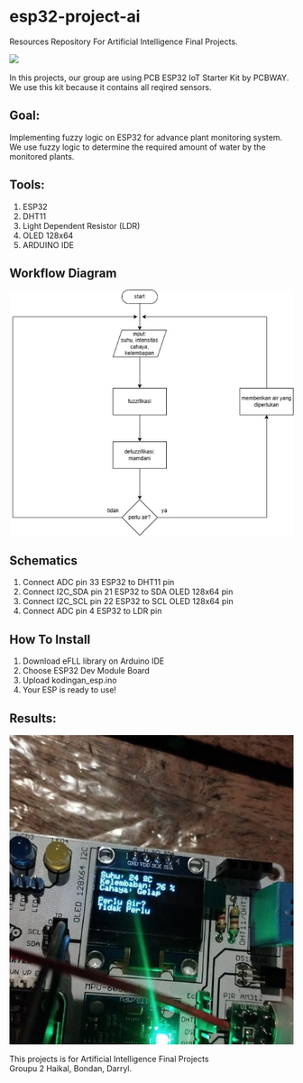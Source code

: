 # esp32-project-ai
Resources Repository For Artificial Intelligence Final Projects.<br>

<img src=https://github.com/user-attachments/assets/cdb347d6-ae17-41e0-9245-11b409b0bb05 width="512"/>

In this projects, our group are using PCB ESP32 IoT Starter Kit by PCBWAY. We use this kit because it contains all reqired sensors. 

## Goal:
Implementing fuzzy logic on ESP32 for advance plant monitoring system.<br>
We use fuzzy logic to determine the required amount of water by the monitored plants.

## Tools:
1. ESP32
2. DHT11
3. Light Dependent Resistor (LDR)
4. OLED 128x64
5. ARDUINO IDE

## Workflow Diagram
<img src=image/FuzzyPlantMonitoringSystem.jpg width="512"/>

## Schematics
1. Connect ADC pin 33 ESP32 to DHT11 pin
2. Connect I2C_SDA pin 21 ESP32 to SDA OLED 128x64 pin
3. Connect I2C_SCL pin 22 ESP32 to SCL OLED 128x64 pin
4. Connect ADC pin 4 ESP32 to LDR pin

## How To Install
1. Download eFLL library on Arduino IDE
2. Choose ESP32 Dev Module Board
3. Upload kodingan_esp.ino
4. Your ESP is ready to use!

## Results:
<img src=image/runningtools.jpg width="512"/>

This projects is for Artificial Intelligence Final Projects<br>
Groupu 2 Haikal, Bondan, Darryl.<br>
